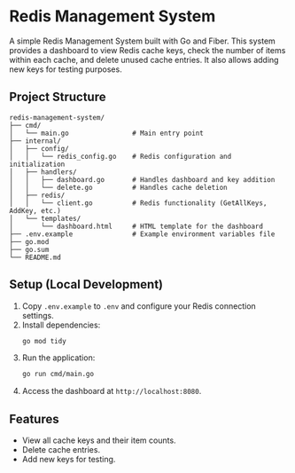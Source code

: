# Redis Management System

A simple Redis Management System built with Go and Fiber. This system provides a dashboard to view Redis cache keys, check the number of items within each cache, and delete unused cache entries. It also allows adding new keys for testing purposes.

## Project Structure

```plaintext
redis-management-system/
├── cmd/
│   └── main.go                # Main entry point
├── internal/
│   ├── config/
│   │   └── redis_config.go    # Redis configuration and initialization
│   ├── handlers/
│   │   ├── dashboard.go       # Handles dashboard and key addition
│   │   └── delete.go          # Handles cache deletion
│   ├── redis/
│   │   └── client.go          # Redis functionality (GetAllKeys, AddKey, etc.)
│   └── templates/
│       └── dashboard.html     # HTML template for the dashboard
├── .env.example               # Example environment variables file
├── go.mod
├── go.sum
└── README.md
```

## Setup (Local Development)

1. Copy `.env.example` to `.env` and configure your Redis connection settings.
2. Install dependencies:
   ```bash
   go mod tidy
   ```
3. Run the application:
   ```bash
   go run cmd/main.go
   ```
4. Access the dashboard at `http://localhost:8080`.

## Features

- View all cache keys and their item counts.
- Delete cache entries.
- Add new keys for testing.
